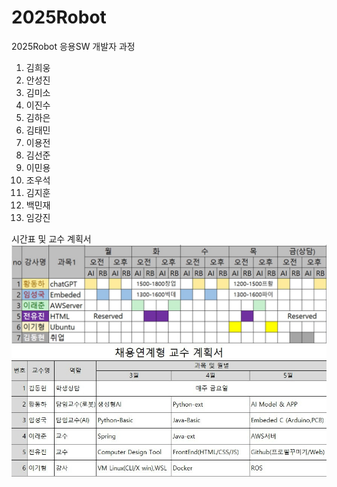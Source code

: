 # 2025Robot
2025Robot 응용SW 개발자 과정
1. 김희웅
2. 안성진
3. 김미소
4. 이진수
5. 김하은
6. 김태민
7. 이용전
8. 김선준
9. 이민용
10. 조우석
11. 김지훈
12. 백민재
13. 임강진

시간표 및 교수 계획서
![시간표](image/KakaoTalk_20250314_101549739_01.jpg)
![교수 계획서](image/KakaoTalk_20250314_101549739_02.jpg)
